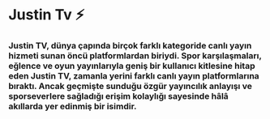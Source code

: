 # Justin Tv ⚡
### Justin TV, dünya çapında birçok farklı kategoride canlı yayın hizmeti sunan öncü platformlardan biriydi. Spor karşılaşmaları, eğlence ve oyun yayınlarıyla geniş bir kullanıcı kitlesine hitap eden Justin TV, zamanla yerini farklı canlı yayın platformlarına bıraktı. Ancak geçmişte sunduğu özgür yayıncılık anlayışı ve sporseverlere sağladığı erişim kolaylığı sayesinde hâlâ akıllarda yer edinmiş bir isimdir.
